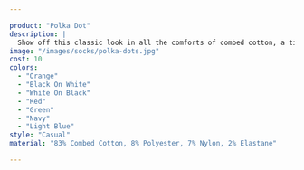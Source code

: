 ```yaml
---

product: "Polka Dot"
description: |
  Show off this classic look in all the comforts of combed cotton, a timeless number that's ready to become a staple in your every day wardrobe rotation.
image: "/images/socks/polka-dots.jpg"
cost: 10
colors:
  - "Orange"
  - "Black On White"
  - "White On Black"
  - "Red"
  - "Green"
  - "Navy"
  - "Light Blue"
style: "Casual"
material: "83% Combed Cotton, 8% Polyester, 7% Nylon, 2% Elastane"

---
```

